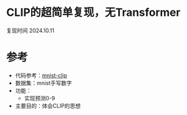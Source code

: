 # CLIP的超简单复现，无Transformer
复现时间 2024.10.11
# 参考
* 代码参考：[mnist-clip](https://github.com/owenliang/mnist-clip)
* 数据集：mnist手写数字
* 功能：
  * 实现预测0-9
* 主要目的：体会CLIP的思想

